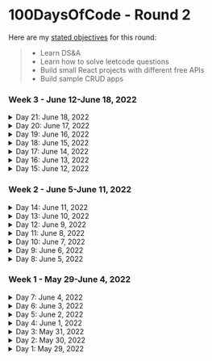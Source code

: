 # 100DaysOfCode - Round 2

Here are my [stated objectives](https://lenniecottrell.github.io/100DaysOfCode-Round-2/) for this round:

>  - Learn DS&A
>  - Learn how to solve leetcode questions
>  - Build small React projects with different free APIs
>  - Build sample CRUD apps

### Week 3 - June 12-June 18, 2022

<details>
  <summary>Day 21: June 18, 2022</summary>

  #### Things I accomplished today:
  #### Things I want to focus on tomorrow:
  #### Notes/Learnings

</details>

<details>
  <summary>Day 20: June 17, 2022</summary>

  #### Things I accomplished today:
  - I built out the basic skeleton of the book detail page and added it as a modal on the main page
  #### Things I want to focus on tomorrow:
  - Keep styling the modal so it looks right and displays the right information
  #### Notes/Learnings
  - Getting that modal working was way trickier than I thought it would be!
  - Don't forget to put the right day in the commit message

</details>

<details>
  <summary>Day 19: June 16, 2022</summary>

  #### Things I accomplished today:
  - I worked through Leetcode 203 with a one pointer and two pointers today to really make sure I knew what was going on, and created a little visual helper for myself with sticky notes.
  - I designed and started building the skeleton for a book detail page in my book app
  #### Things I want to focus on tomorrow:
  - Build out the book detail page
  #### Notes/Learnings
  - My main app page is currently rendering twice on initial load - I gotta figure that out.
  - Things not to forget about: TDD, Redux

</details>

<details>
  <summary>Day 18: June 15, 2022</summary>

  #### Things I accomplished today:
  - I worked through Leetcode 203 again focusing on understanding each step
  #### Things I want to focus on tomorrow:
  - I'm going to keep working on LinkedList problems for now - I'll get to the book app this weekend
  #### Notes/Learnings
  - It's tedious to work the same problems multiple times, but if the focus is on understanding, I think it's still a good use of my time. I want a deep knowledge of these concepts, and since I'm not in school full time I need to be wrestling with them as much as possible during my limited time I have to study and practice.

</details>

<details>
  <summary>Day 17: June 14, 2022</summary>

  #### Things I accomplished today:
  - worked on leetcode #203
  - I wrestled with it for a while before looking at solutions - I'll need to do that for a while as I'm learning, and with limited time I'll have to be patient. However! When I looked at some solutions I was really close 
  #### Things I want to focus on tomorrow:
  - I want to work through this problem again to review
  - I'd really like to not leave the book app for more than a day or two - maybe I can find a time in the middle of the day?
  #### Notes/Learnings
  - Doing this with limited time is a littel frustrating. Things are going pretty well at work, but my progress with learning/building an app is extra slow since I limited time. I'm leaning in to development opportunities at work, but I'd still like to build out my portfolio and I'd still like to learn DS&A

</details>

<details>
  <summary>Day 16: June 13, 2022</summary>

  #### Things I accomplished today:
  - Reviewed some linked list implementation and started a new problem
  #### Things I want to focus on tomorrow:
  - work on that problem!
  - If I have time start working on the book detail page
  #### Notes/Learnings
  -I like learning

</details>

<details>
  <summary>Day 15: June 12, 2022</summary>

  #### Things I accomplished today:
  - I built out a login page with Formik and Chakra. Doesn't do anything yet but the basic page is built
  #### Things I want to focus on tomorrow:
  - Review Linked List videos and code
  - Look at a new Linked List Problem
  - Start building a book detail page
  #### Notes/Learnings

</details>


### Week 2 - June 5-June 11, 2022
<details>
  <summary>Day 14: June 11, 2022</summary>

  #### Things I accomplished today:
  - Finished leetcode 141, but had to look up the full solution
  - Decided to switch my account login from a modal to a separate page
  - Did more reading and gathered some more resources on user auth. Beginning to feel a bit like [yak shaving](https://xkcd.com/1739/) -> I need to create a form, okay I can do that with Chakra, but chakra recommends integrating with Formik, okay now I have to read about Formik, plus I have this walkthrough open that I should read to get an overview of the process, and does user auth require React's context API? I need to read about that too...
  #### Things I want to focus on tomorrow:
  - Revisit the linked list videos to keep it fresh, maybe start a new problem
  - Build out the account page
  #### Notes/Learnings
  - There was a trick to finding a linked list cycle that I didn't know where a pointer that moves by two and a pointer that moves by one will eventually meet up if there is a cycle. Seems straightforward and I wonder what other kinds of problems there are where I can use that concept
  - I looked a bit deeper into using google sign-in and I think it might be ambitious for now. I should focus on building out the rest of the app before adding user auth. 
  - Refocus: make a book details page, make a way to populate "my library"


</details>
<details>
  <summary>Day 13: June 10, 2022</summary>

  #### Things I accomplished today:
  - I looked at LeetCode #237 on linked lists. I reviewed a couple of solutions after thinking about it for a while and made sure I understood the solutions before moving on.
  - Started working on LeetCode #141 also. I got close! my initial attempt passed some of the test cases but didn't pass submission. I'll take one more crack at it before looking up solutions.
  #### Things I want to focus on tomorrow:
  - finish this problem
  - keep reading about user auth
  #### Notes/Learnings
  - I'm very proud of myself for beginning to tackle leetcode questions, and actually starting to feel like I understand the basics of DS&A


</details>
<details>
  <summary>Day 12: June 9, 2022</summary>

  #### Things I accomplished today:
  - I finished building the "My Library" page when its blank - I think I need to implement user authentication before I can populate shelves? Maybe not....
  - Cleaned up some components
  - Started studying how another dev implemented user auth on a simple to do app (he used Redux)
  #### Things I want to focus on tomorrow:
  - I want to keep working on this, but I also want to keep picking away at linked lists. I'm gonna do some review and maybe look at a problem
  - If I have more time I'll keep studying how to do user authentication
  #### Notes/Learnings
  - I am feeling very confident with my CSS/Fundamental React skills. I obviously have a ton to learn still, but it's time to start challenging myself to get outside my comfort zone.
  - Adding user auth will definitely be a challenge!
  - Add redux to this app would also be a very useful challenge


</details>
<details>
  <summary>Day 11: June 8, 2022</summary>

  #### Things I accomplished today:
  - Today I made some design decions about UI/UX and started implementing them in my book app
  - "My Library" will be its own page with tabs for different shelves
  - Account login is a modal box for now
  #### Things I want to focus on tomorrow:
  - finish building the "My Library" page
  - study how to add authentication
  #### Notes/Learnings
  - I can't stress enough how important and valuable it is to plan before starting to code. Let this be a lesson I drive deep into my brain.


</details>
<details>
  <summary>Day 10: June 7, 2022</summary>

  #### Things I accomplished today:
  - did some planning for the next pages of my book app
  - Built out the about page
  - Researched some components I want to use for the account page and book detail page
  #### Things I want to focus on tomorrow:
  - Build the account page and book detail page
  - Connect the routes to the new pages
  #### Notes/Learnings
  - Design choices are hard! There are many different ways a design could go, and planning definitely helps but it's hard to know if you're picking a good UI/UX until you actually start using the thing I think.


</details>
<details>
  <summary>Day 9: June 6, 2022</summary>

  #### Things I accomplished today:
  - attempted to implement a linked list from memory
  - reviewed some of the linked list videos as a refresher
  #### Things I want to focus on tomorrow:
  - don't lose steam on the book app - do some planning
  #### Notes/Learnings
  - false confidence when you're learning is super real. 
  - The concept of a linked list isn't hard to understand, but remembering how to implement it in code is more difficult than I expected
  - Practice more. Maybe look at some problems and solutions to get more context on how to use a linked list?

</details>
<details>
  <summary>Day 8: June 5, 2022</summary>

  #### Things I accomplished today:
  * standardized the card size and position of the images/text on the cards
  * used a SimpleGrid instead of normal Grid in ChakraUI to make easy breakpoints for the grid
  * added a small hover animation to the cards and a fade in for when they load
  * I started making my routes, and I realized I have more planning to do to figure out what the other pages will look like
  #### Things I want to focus on tomorrow:
  - Start with reviewing what I know about linked lists
  - Introduce the next problem in Cracking the Coding Interview
  - Work on the plan for the additional pages in my book app
  #### Notes/Learnings
  - Working in support has made using documentation way easier. Since I reference our own docs and KB at work, I'm used to the language and how it applies Also, since I just know more about code now, implementing things with the docs makes more sense.

</details>



### Week 1 - May 29-June 4, 2022
<details>
  <summary>Day 7: June 4, 2022</summary>

  ###### Things I accomplished today:
    - learned about remove(), find(), and peek() methods in linked lists
    - populated my book cards with titles, authors, and images
  ###### Things I want to focus on tomorrow:
    - try to write out a linked list in javascript from memory and my notes without referencing the one I already wrote
    - make a working branch on the book app so I don't accidentally ruin the good work I've done :)
    - set breakpoints on the grid
    - standardize the title/author text position
    - add a hover animation to the cards
    - add routes to the other pages and start building them
  ###### Notes/Learnings
    - other future to-dos include publishing to github pages, adding authentication
    - I had to deal with what happens when there are no image links, so that was a interesting edge case to have to work around. It wasn't too tricky, but I didn't expect it

</details>

<details>
  <summary>Day 6: June 3, 2022</summary>

  ###### Things I accomplished today:
    - I solved the first problem in Cracking the Coding Interview with a brute force method and O(n^2) time. I looked up other more efficient solutions - time to learn about hash tables!
    - I learned how to implement a queue in Javascript
    - I got to spend some hours building my book app UI with ChakraUI and the google books API. It was good practice to fetch API data and display it with useEffect(). I have a kind of clunky solution at the moment, I'll go back and refactor after I clean up the UI a little bit
  ###### Things I want to focus on tomorrow:
    - clean the UI so the cards are all the same size
    - consider a different way to display the book data
    - watch another linked list video
  ###### Notes/Learnings
    - I learned a lot about Chakra UI today, and hot damn using a component library really speeds things up. I don't regret all the time I've spent struggling with CSS, but I'm grateful for a component library that can speed up UI development. 
</details>

<details>
  <summary>Day 5: June 2, 2022</summary>

  ###### Things I accomplished today:
    - Researched UI libraries a bit more and devcided to change to ChakraUI, started learning about it
    - Started building my component skeleton
    - Watched 2 more Linked List videos about removeFirst() and removeLast()
    - I started working on the first problem from Cracking the Coding Interview. It's a type of question I've seen before, I just need to remember how to do it.
  ###### Things I want to focus on tomorrow:
    - I want to start building the UI at least, if not start to import some data
    - finish this algo problem
  ###### Notes/Learnings
    - I actually think data structures are super interesting. The videos I'm watching explain everything very clearly and make it seem way easier than I'm sure it is in reality, so I'm excited to start actually applying this stuff to problems.
</details>

<details>
  <summary>Day 4: June 1, 2022</summary>

  ###### Things I accomplished today:
    - I started planning the UI for the book app and made a list of the tools I plan to use
  ###### Things I want to focus on tomorrow:
    - Another couple of linked list vids
    - Review the linked list implementation in Javascript
  ###### Notes/Learnings
    - Planning before coding is good and helpful!
</details>

<details>
  <summary>Day 3: May 31, 2022</summary>

  ###### Things I accomplished today:
    - watched some videos about adding to the beginning or adding to the ending of an array
    - I started reviewing the Google Books API docs
    - I started reading Cracking the Coding Interview to get an idea of what's ahead.
  ###### Things I want to focus on tomorrow:
    - start sketching out my plans for a personal library app - what are all the parts and pieces, what does the UI look like?
  ###### Notes/Learnings
    - I was reminded today as I dove in the deep end of the google books API how much better off I'll be if I spend some time planning before jumping into the code. A solid plan will give me the mental framework and conceptual skeleton I need to be more efficient when I actually start diving in
</details>

<details>
  <summary>Day 2: May 30, 2022</summary>

  ###### Things I accomplished today:
    - I learned about considering boundary conditions in data structures, and adding an element to the beginning of a linked list
    - Reviewed some of the basic of BigO notation
    - I initialized a new app for organizing books using the google boks API
  ###### Things I want to focus on tomorrow:
    - more linked list videos
    - dig deeper into the google books API and start building an app
  ###### Notes/Learnings
    - the 5 boundary conditions for data structures should be considered regardless of the type od structure:
      - what to do if it's empty
      - what to do if there's a single element
      - how to add/remove from the beginning
      - how to add/remove from the end
      - working in the middle
</details>

<details>
  <summary>Day 1: May 29, 2022</summary>

  ###### Things I accomplished today:
    - I started learning about linked lists
    - I wrote some code to define a linked list in javascript
  ###### Things I want to focus on tomorrow:
    - Watch the next lectures on linked lists from SDSU
    - Start looking at leetcode?
  ###### Notes/Learnings:
    - Each node in a lists contains a pointer and data
    - List are always complexity O(n) (technically Theta(n)), because each item always needs to be counted and the time it takes to count them increases linearly with the number of items
    - The nodes in a linked list are stored in separate objects that contain pointers to the next objects in the list. This is different from an array, where elements are stored in contiguous memory locations (each location being an increment of 4 bytes)
    - Search operations are slow because nodes are accessed sequentially
    - Uses more memory than arrays because of the pointers
    - Nodes can be more easily manipulated than arrays
</details>
